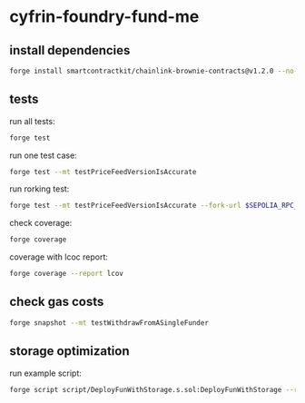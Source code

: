 # cyfrin-foundry-fund-me

## install dependencies

```zsh
forge install smartcontractkit/chainlink-brownie-contracts@v1.2.0 --no-commit
```

## tests

run all tests:

```zsh
forge test
```

run one test case:

```zsh
forge test --mt testPriceFeedVersionIsAccurate
```

run rorking test:

```zsh
forge test --mt testPriceFeedVersionIsAccurate --fork-url $SEPOLIA_RPC_URL
```

check coverage:

```zsh
forge coverage
```

coverage with lcoc report:

```zsh
forge coverage --report lcov
```

## check gas costs

```zsh
forge snapshot --mt testWithdrawFromASingleFunder
```

## storage optimization

run example script:

```zsh
forge script script/DeployFunWithStorage.s.sol:DeployFunWithStorage --rpc-url $RPC_URL --account anvilPrivateKey0 --sender $(cast wallet address --account anvilPrivateKey0) --broadcast -vvvv
```
